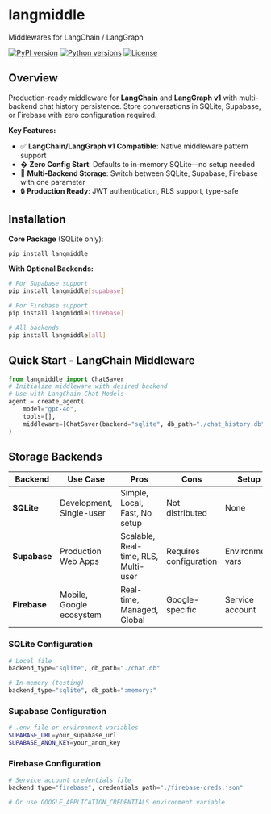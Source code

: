 # langmiddle

Middlewares for LangChain / LangGraph

[![PyPI version](https://badge.fury.io/py/langmiddle.svg)](https://badge.fury.io/py/langmiddle)
[![Python versions](https://img.shields.io/pypi/pyversions/langmiddle.svg)](https://pypi.org/project/langmiddle/)
[![License](https://img.shields.io/github/license/alpha-xone/langmiddle.svg)](https://github.com/alpha-xone/langmiddle/blob/main/LICENSE)

## Overview

Production-ready middleware for **LangChain** and **LangGraph v1** with multi-backend chat history persistence. Store conversations in SQLite, Supabase, or Firebase with zero configuration required.

**Key Features:**
- ✅ **LangChain/LangGraph v1 Compatible**: Native middleware pattern support
- � **Zero Config Start**: Defaults to in-memory SQLite—no setup needed
- 🔄 **Multi-Backend Storage**: Switch between SQLite, Supabase, Firebase with one parameter
- 🔒 **Production Ready**: JWT authentication, RLS support, type-safe

## Installation

**Core Package** (SQLite only):
```bash
pip install langmiddle
```

**With Optional Backends:**
```bash
# For Supabase support
pip install langmiddle[supabase]

# For Firebase support
pip install langmiddle[firebase]

# All backends
pip install langmiddle[all]
```

## Quick Start - LangChain Middleware

```python
from langmiddle import ChatSaver
# Initialize middleware with desired backend
# Use with LangChain Chat Models
agent = create_agent(
    model="gpt-4o",
    tools=[],
    middleware=[ChatSaver(backend="sqlite", db_path="./chat_history.db")],
)
```

## Storage Backends

| Backend  | Use Case | Pros | Cons | Setup |
|----------|----------|------|------|-------|
| **SQLite** | Development, Single-user | Simple, Local, Fast, No setup | Not distributed | None |
| **Supabase** | Production Web Apps | Scalable, Real-time, RLS, Multi-user | Requires configuration | Environment vars |
| **Firebase** | Mobile, Google ecosystem | Real-time, Managed, Global | Google-specific | Service account |

### SQLite Configuration

```python
# Local file
backend_type="sqlite", db_path="./chat.db"

# In-memory (testing)
backend_type="sqlite", db_path=":memory:"
```

### Supabase Configuration

```bash
# .env file or environment variables
SUPABASE_URL=your_supabase_url
SUPABASE_ANON_KEY=your_anon_key
```

### Firebase Configuration

```python
# Service account credentials file
backend_type="firebase", credentials_path="./firebase-creds.json"

# Or use GOOGLE_APPLICATION_CREDENTIALS environment variable
```
